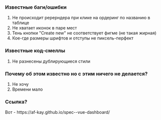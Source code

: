 ### Известные баги/ошибки

1. Не происходит ререрндера при клике на ордеринг по названию в таблице
1. Не хватает иконок в паре мест
1. Тень кнопки "Сreate new" не соответствует фигме (не такая жирная)
1. Кое-где размеры шрифтов и отступы не пиксель-перфект

### Известные код-смеллы

1. Не разнесены дублирующиеся стили

### Почему об этом известно но с этим ничего не делается?

1. Не хочу
1. Времени мало

### Cсылка?

<p>
   Вот - https://af-kay.github.io/spec--vue-dashboard/
</p>

